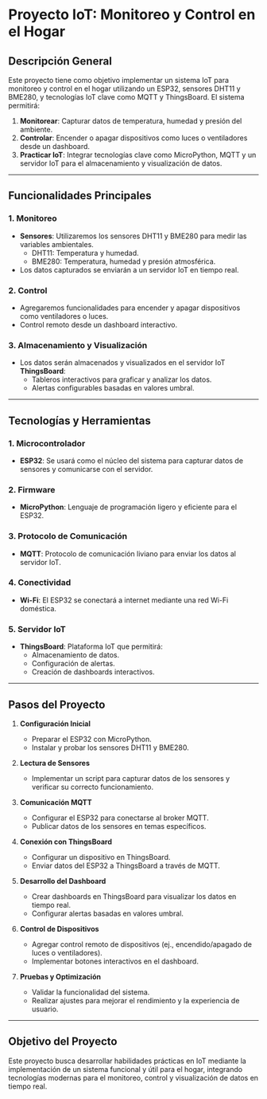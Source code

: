 # Proyecto IoT: Monitoreo y Control en el Hogar

## Descripción General
Este proyecto tiene como objetivo implementar un sistema IoT para monitoreo y control en el hogar utilizando un ESP32, sensores DHT11 y BME280, y tecnologías IoT clave como MQTT y ThingsBoard. El sistema permitirá:

1. **Monitorear**: Capturar datos de temperatura, humedad y presión del ambiente.
2. **Controlar**: Encender o apagar dispositivos como luces o ventiladores desde un dashboard.
3. **Practicar IoT**: Integrar tecnologías clave como MicroPython, MQTT y un servidor IoT para el almacenamiento y visualización de datos.

---

## Funcionalidades Principales

### **1. Monitoreo**
- **Sensores**: Utilizaremos los sensores DHT11 y BME280 para medir las variables ambientales.
  - DHT11: Temperatura y humedad.
  - BME280: Temperatura, humedad y presión atmosférica.
- Los datos capturados se enviarán a un servidor IoT en tiempo real.

### **2. Control**
- Agregaremos funcionalidades para encender y apagar dispositivos como ventiladores o luces.
- Control remoto desde un dashboard interactivo.

### **3. Almacenamiento y Visualización**
- Los datos serán almacenados y visualizados en el servidor IoT **ThingsBoard**:
  - Tableros interactivos para graficar y analizar los datos.
  - Alertas configurables basadas en valores umbral.

---

## Tecnologías y Herramientas

### **1. Microcontrolador**
- **ESP32**: Se usará como el núcleo del sistema para capturar datos de sensores y comunicarse con el servidor.

### **2. Firmware**
- **MicroPython**: Lenguaje de programación ligero y eficiente para el ESP32.

### **3. Protocolo de Comunicación**
- **MQTT**: Protocolo de comunicación liviano para enviar los datos al servidor IoT.

### **4. Conectividad**
- **Wi-Fi**: El ESP32 se conectará a internet mediante una red Wi-Fi doméstica.

### **5. Servidor IoT**
- **ThingsBoard**: Plataforma IoT que permitirá:
  - Almacenamiento de datos.
  - Configuración de alertas.
  - Creación de dashboards interactivos.

---

## Pasos del Proyecto

1. **Configuración Inicial**
   - Preparar el ESP32 con MicroPython.
   - Instalar y probar los sensores DHT11 y BME280.

2. **Lectura de Sensores**
   - Implementar un script para capturar datos de los sensores y verificar su correcto funcionamiento.

3. **Comunicación MQTT**
   - Configurar el ESP32 para conectarse al broker MQTT.
   - Publicar datos de los sensores en temas específicos.

4. **Conexión con ThingsBoard**
   - Configurar un dispositivo en ThingsBoard.
   - Enviar datos del ESP32 a ThingsBoard a través de MQTT.

5. **Desarrollo del Dashboard**
   - Crear dashboards en ThingsBoard para visualizar los datos en tiempo real.
   - Configurar alertas basadas en valores umbral.

6. **Control de Dispositivos**
   - Agregar control remoto de dispositivos (ej., encendido/apagado de luces o ventiladores).
   - Implementar botones interactivos en el dashboard.

7. **Pruebas y Optimización**
   - Validar la funcionalidad del sistema.
   - Realizar ajustes para mejorar el rendimiento y la experiencia de usuario.

---

## Objetivo del Proyecto
Este proyecto busca desarrollar habilidades prácticas en IoT mediante la implementación de un sistema funcional y útil para el hogar, integrando tecnologías modernas para el monitoreo, control y visualización de datos en tiempo real.

